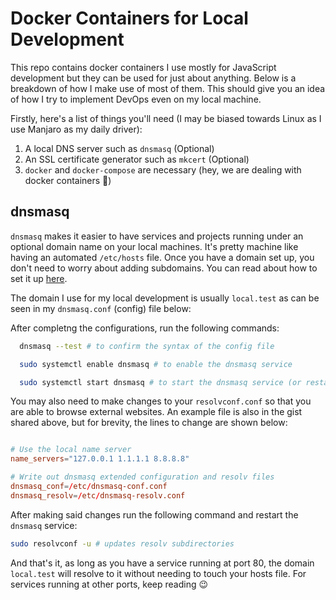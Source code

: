 # Docker Containers for Local Development

This repo contains docker containers I use mostly for JavaScript development but they can be used for just about anything. Below is a breakdown of how I make use of most of them. This should give you an idea of how I try to implement DevOps even on my local machine.

Firstly, here's a list of things you'll need (I may be biased towards Linux as I use Manjaro as my daily driver):

1. A local DNS server such as `dnsmasq` (Optional)
2. An SSL certificate generator such as `mkcert` (Optional)
3. `docker` and `docker-compose` are necessary (hey, we are dealing with docker containers 🤭)

## dnsmasq

`dnsmasq` makes it easier to have services and projects running under an optional domain name on your local machines. It's pretty machine like having an automated `/etc/hosts` file. Once you have a domain set up, you don't need to worry about adding subdomains. You can read about how to set it up [here](https://www.linux.com/training-tutorials/dnsmasq-easy-lan-name-services/).

The domain I use for my local development is usually `local.test` as can be seen in my `dnsmasq.conf` (config) file below:

<script src="https://gist.github.com/stctheproducer/3dd47aae53dd86081f946696c886fa39.js"></script>

After completng the configurations, run the following commands:

```bash
  dnsmasq --test # to confirm the syntax of the config file

  sudo systemctl enable dnsmasq # to enable the dnsmasq service

  sudo systemctl start dnsmasq # to start the dnsmasq service (or restart if it was running before)
```

You may also need to make changes to your `resolvconf.conf` so that you are able to browse external websites. An example file is also in the gist shared above, but for brevity, the lines to change are shown below:

```conf

# Use the local name server
name_servers="127.0.0.1 1.1.1.1 8.8.8.8"

# Write out dnsmasq extended configuration and resolv files
dnsmasq_conf=/etc/dnsmasq-conf.conf
dnsmasq_resolv=/etc/dnsmasq-resolv.conf
```

After making said changes run the following command and restart the `dnsmasq` service:

```bash
sudo resolvconf -u # updates resolv subdirectories
```

And that's it, as long as you have a service running at port 80, the domain `local.test` will resolve to it without needing to touch your hosts file. For services running at other ports, keep reading 😉
